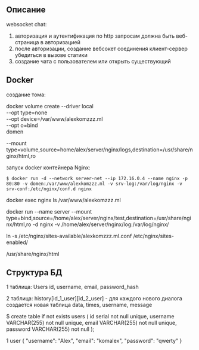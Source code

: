 
## Описание
  websocket chat:
  1. авторизация и аутентификация по http запросам 
      должна быть веб-страница в авторизацией
  2.  после авторизации, создание вебсокет соединения клиент-сервер
      убедиться в вызове статики
  3. создание чата с пользователем или открыть существующий

## Docker

создание тома:

docker volume create --driver local \
  --opt type=none \
  --opt device=/var/www/alexkomzzz.ml \
  --opt o=bind \
  domen

  --mount type=volume,source=home/alex/server/nginx/logs,destination=/usr/share/nginx/html,ro

запуск docker контейнера Nginx:

    $ docker run -d --network server-net --ip 172.16.0.4 --name nginx -p 80:80 -v domen:/var/www/alexkomzzz.ml -v srv-log:/var/log/nginx -v srv-conf:/etc/nginx/conf.d nginx

docker exec nginx ls /var/www/alexkomzzz.ml


docker run --name server --mount type=bind,source=/home/alex/server/nginx/test,destination=/usr/share/nginx/html,ro -d nginx
-v /home/alex/server/nginx/log:/var/log/nginx/


ln -s /etc/nginx/sites-available/alexkomzzz.ml.conf /etc/nginx/sites-enabled/


/usr/share/nginx/html



## Структура БД

1 таблица: Users
  id, username, email, password_hash

2 таблица: history[id_1_user][id_2_user] - для каждого нового диалога создается новая таблица
  data, times, username, message

  $ create table if not exists users
    ( 
        id serial not null unique, 
        username VARCHAR(255) not null unique,
        email VARCHAR(255) not null unique,
        password VARCHAR(255) not null
    );


1 user
  {
    "username": "Alex",
    "email": "komalex",
    "password": "qwerty"
  }